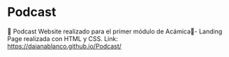 # Podcast
🎤 Podcast Website realizado para el primer módulo de Acámica🌈-
Landing Page realizada con HTML y CSS. Link: https://daianablanco.github.io/Podcast/
